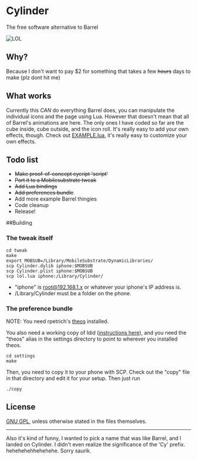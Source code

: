 # Cylinder

The free software alternative to Barrel

![LOL](http://i.imgur.com/JhSytf7m.png)

## Why?

Because I don't want to pay $2 for something that takes a few ~~hours~~ days to make (plz dont hit me)

## What works

Currently this *CAN* do everything Barrel does, you can
manipulate the individual icons and the page using Lua.
However that doesn't mean that all of Barrel's animations
are here. The only ones I have coded so far are the cube
inside, cube outside, and the icon roll. It's really
easy to add your own effects, though. Check out
[EXAMPLE.lua](https://github.com/rweichler/cylinder/blob/master/tweak/scripts/EXAMPLE.lua),
it's really easy to customize your own effects.

## Todo list

* ~~Make proof-of-concept cycript 'script'~~
* ~~Port it to a Mobilesubstrate tweak~~
* ~~Add Lua bindings~~
* ~~Add preferences bundle~~
* Add more example Barrel thingies
* Code cleanup
* Release!

##Building

### The tweak itself

```
cd tweak
make
export MOBSUB=/Library/MobileSubstrate/DynamicLibraries/
scp Cylinder.dylib iphone:$MOBSUB
scp Cylinder.plist iphone:$MOBSUB
scp lol.lua iphone:/Library/Cylinder/
```

* "iphone" is root@192.168.1.x or whatever your iphone's IP address is.
* /Library/Cylinder must be a folder on the phone.

### The preference bundle

NOTE: You need rpetrich's [theos](http://github.com/rpetrich/theos) installed.

You also need a working copy of ldid ([instructions here](http://iphonedevwiki.net/index.php/Theos/Getting_Started#On_Mac_OS_X_or_Linux)),
and you need the "theos" alias in the settings directory to
point to wherever you installed theos.

```
cd settings
make
```

Then, you need to copy it to your phone with SCP. Check out the "copy" file
in that directory and edit it for your setup. Then just run

```
./copy
```

## License

[GNU GPL](https://github.com/rweichler/cylinder/blob/master/LICENSE), unless otherwise stated in the files themselves.

________

Also it's kind of funny, I wanted to pick a name that was like Barrel, and I landed on Cylinder. I didn't even realize the significance of the 'Cy' prefix. hehehehehhehehehe. Sorry saurik.
